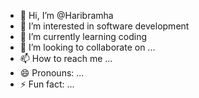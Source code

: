 - 👋 Hi, I’m @Haribramha
- 👀 I’m interested in software development 
- 🌱 I’m currently learning coding 
- 💞️ I’m looking to collaborate on ...
- 📫 How to reach me ...
- 😄 Pronouns: ...
- ⚡ Fun fact: ...

<!---
Haribramha/Haribramha is a ✨ special ✨ repository because its `README.md` (this file) appears on your GitHub profile.
You can click the Preview link to take a look at your changes.
--->
